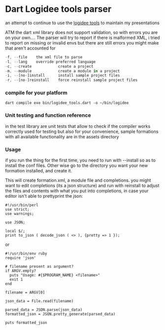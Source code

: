 # Dart Logidee tools parser

an attempt to continue to use the [logidee tools](http://www.logidee.com/doku.php/outils/start) to maintain my presentations

ATM the dart xml library does not support validation, so with errors you are on your own....
The parser will try to report if there is malformed XML, i tried to report on missing or invalid envs
but there are still errors you might make that aren't accounted for


```dart bin/logidee_tools.dart --help
-f, --file    the xml file to parse
-l, --lang    override preferred language
-c, --create            create a project
-m, --module            create a module in a project
-i, --[no-]install      install sample project files
-r, --[no-]reinstall    force reinstall sample project files
```

### compile for your platform

```
dart compile exe bin/logidee_tools.dart -o ~/bin/logidee
```

### Unit testing and function reference

in the test library are unit tests that allow to check if the compiler works correctly
used for testing but also for your convenience, sample formations with all available functionality  are in the
assets directory


### Usage

if you run the thing for the first time, you need to run with --install so as to install the conf files.
Other wise go to the directory you want your new formation installed, and create it.

This will create formation.xml, a module file and completions. you might want to edit completions (its a json structure) and run with reinstall to adjust the files and contents 
with what you put into completions, in case your editor isn't able to prettyprint the json:

```
#!/usr/bin/perl
use strict;
use warnings;

use JSON;

local $/;
print to_json ( decode_json ( <> ), {pretty => 1 });
```

or 

```
#!/usr/bin/env ruby
require 'json'

# filename present as argument?
if ARGV.empty?
  puts "Usage: #{$PROGRAM_NAME} <filename>"
  exit 1
end

filename = ARGV[0]

json_data = File.read(filename)

parsed_data = JSON.parse(json_data)
formatted_json = JSON.pretty_generate(parsed_data)

puts formatted_json
```